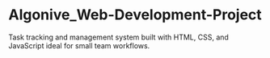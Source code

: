 # Algonive_Web-Development-Project
Task tracking and management system built with HTML, CSS, and JavaScript  ideal for small team workflows.
